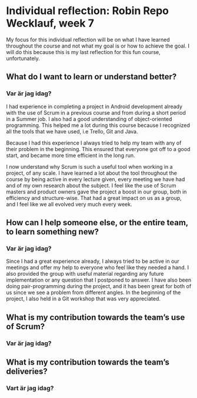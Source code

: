 # Individual reflection: Robin Repo Wecklauf, week 7
My focus for this individual reflection will be on what I have learned throughout the course and not what my goal is or how to achieve the goal. I will do this because this is my last reflection for this fun course, unfortunately.

## What do I want to learn or understand better?

### Var är jag idag?  
I had experience in completing a project in Android development already with the use of Scrum in a previous course and from during a short period in a Summer job. I also had a good understanding of object-oriented programming. This helped me a lot during this course because I recognized all the tools that we have used, i.e Trello, Git and Java. 

Because I had this experience I always tried to help my team with any of their problem in the beginning. This ensured that everyone got off to a good start, and became more time efficient in the long run. 

I now understand why Scrum is such a useful tool when working in a project, of any scale. I have learned a lot about the tool throughout the course by being active in every lecture given, every meeting we have had and of my own research about the subject. I feel like the use of Scrum masters and product owners gave the project a boost in our group, both in efficiency and structure-wise. That had a great impact on us as a group, and I feel like we all evolved very much every week.

## How can I help someone else, or the entire team, to learn something new?

### Var är jag idag?  
Since I had a great experience already, I always tried to be active in our meetings and offer my help to everyone who feel like they needed a hand. I also provided the group with useful material regarding any future implementation or any question that I postponed to answer. I have also been doing pair-programming during the project, and it has been great for both of us since we see a problem from different angles. In the beginning of the project, I also held in a Git workshop that was very appreciated. 

## What is my contribution towards the team’s use of Scrum?

### Var är jag idag?  


## What is my contribution towards the team’s deliveries?

### Vart är jag idag?  
